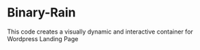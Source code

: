 # Binary-Rain
This code creates a visually dynamic and interactive container for Wordpress Landing Page

